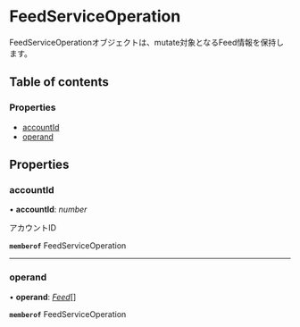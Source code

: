 # FeedServiceOperation


<div lang=\"ja\">FeedServiceOperationオブジェクトは、mutate対象となるFeed情報を保持します。</div> 

## Table of contents

### Properties

- [accountId](feedserviceoperation.md#accountid)
- [operand](feedserviceoperation.md#operand)

## Properties

### accountId

• **accountId**: *number*

<div lang=\"ja\">アカウントID</div> 

**`memberof`** FeedServiceOperation

___

### operand

• **operand**: [*Feed*](feed.md)[]

**`memberof`** FeedServiceOperation
